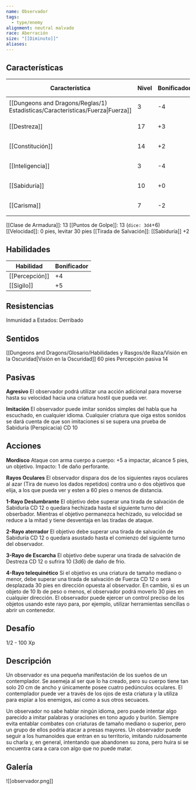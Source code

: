 ```yaml
---
name: Observador
tags:
  - type/enemy
alignment: neutral malvado
race: Aberración
size: "[[Diminuto]]"
aliases:
---
```


## Características

| Característica                                                                 | Nivel | Bonificador | Lanzar dado      |
| ------------------------------------------------------------------------------ | ----- | ----------- | ---------------- |
| [[Dungeons and Dragons/Reglas/1) Estadisticas/Características/Fuerza\|Fuerza]] | 3     | -4          | `dice: 1d20 + 0` |
| [[Destreza]]                                                                   | 17    | +3          | `dice: 1d20 + 0` |
| [[Constitución]]                                                               | 14    | +2          | `dice: 1d20 + 0` |
| [[Inteligencia]]                                                               | 3     | -4          | `dice: 1d20 + 0` |
| [[Sabiduría]]                                                                  | 10    | +0          | `dice: 1d20 + 0` |
| [[Carisma]]                                                                    | 7     | -2          | `dice: 1d20 + 0` |

[[Clase de Armadura]]: 13
[[Puntos de Golpe]]: 13 (`dice: 3d4`+6)
[[Velocidad]]: 0 pies, levitar 30 pies
[[Tirada de Salvación]]: [[Sabiduría]] +2

## Habilidades

| Habilidad      | Bonificador |
| -------------- | ----------- |
| [[Percepción]] | +4          |
| [[Sigilo]]     | +5          |

## Resistencias

Inmunidad a Estados: Derribado

## Sentidos

[[Dungeons and Dragons/Glosario/Habilidades y Rasgos/de Raza/Visión en la Oscuridad|Visión en la Oscuridad]] 60 pies
Percepción pasiva 14

## Pasivas

**Agresivo**
El observador podrá utilizar una acción adicional para moverse hasta su velocidad hacia una criatura hostil que pueda ver.

**Imitación** El observador puede imitar sonidos simples del habla que ha escuchado, en cualquier idioma. Cualquier criatura que oiga estos sonidos se dará cuenta de que son imitaciones si se supera una prueba de Sabiduría (Perspicacia) CD 10

## Acciones

**Mordisco**
Ataque con arma cuerpo a cuerpo: +5 a impactar, alcance 5 pies, un objetivo.
Impacto: 1 de daño perforante.

**Rayos Oculares**
El observador dispara dos de los siguientes rayos oculares al azar (Tira de nuevo los dados repetidos) contra uno o dos objetivos que elija, a los que pueda ver y esten a 60 pies o menos de distancia.

**1-Rayo Deslumbrante**
El objetivo debe superar una tirada de salvación de Sabiduría CD 12 o quedara hechizada hasta el siguiente turno del obserbador. Mientras el objetivo permanezca hechizado, su velocidad se reduce a la mitad y tiene desventaja en las tiradas de ataque.

**2-Rayo aterrador**
El objetivo debe superar una tirada de salvación de Sabiduría CD 12 o quedara asustado hasta el comienzo del siguiente turno del observador.

**3-Rayo de Escarcha**
El objetivo debe superar una tirada de salvación de Destreza CD 12 o sufrira 10 (3d6) de daño de frio.

**4-Rayo telequinético**
Si el objetivo es una criatura de tamaño mediano o menor, debe superar una tirada de salvación de Fuerza CD 12 o será desplazada 30 pies en dirección opuesta al observador. En cambio, si es un objeto de 10 lb de peso o menos, el observador podrá moverlo 30 pies en cualquier dirección. El observador puede ejercer un control preciso de los objetos usando este rayo para, por ejemplo, utilizar herramientas sencillas o abrir un contenedor.

## Desafío

1/2 - 100 Xp

## Descripción

Un observador es una pequeña manifestación de los sueños de un contemplador. Se asemeja al ser que lo ha creado, pero su cuerpo tiene tan solo 20 cm de ancho y únicamente posee cuatro pedúnculos oculares. El contemplador puede ver a través de los ojos de esta criatura y la utiliza para espiar a los enemigos, así como a sus otros secuaces.

Un observador no sabe hablar ningún idioma, pero puede intentar algo parecido a imitar palabras y oraciones en tono agudo y burlón. Siempre evita entablar combates con criaturas de tamaño mediano o superior, pero un grupo de ellos podría atacar a presas mayores. Un observador puede seguir a los humanoides que entran en su territorio, imitando ruidosamente su charla y, en general, intentando que abandonen su zona, pero huira si se encuentra cara a cara con algo que no puede matar.

## Galería


![[observador.png]]